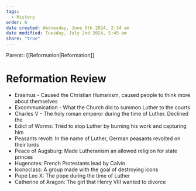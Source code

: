 ```yaml
---
tags:
  - History
order: 6
date created: Wednesday, June 5th 2024, 2:34 am
date modified: Tuesday, July 2nd 2024, 5:45 am
share: "true"
---
```

Parent:: [[Reformation|Reformation]]

# Reformation Review

- Erasmus - Caused the Christian Humanism, caused people to think more about themselves
- Excommunication - What the Church did to summon Luther to the courts
- Charles V - The holy roman emperor during the time of Luther. Declined the
- Edict of Worms: Tried to stop Luther by burning his work and capturing him
- Peasants revolt: In the name of Luther, German peasants revolted on their lords
- Peace of Augsburg: Made Lutheranism an allowed religion for state princes
- Hugenotes: French Protestants lead by Calvin
- Iconoclass: A group made with the goal of destroying icons
- Pope Leo X: The pope during the time of Luther
- Catherine of Aragon: The girl that Henry VIII wanted to divorce